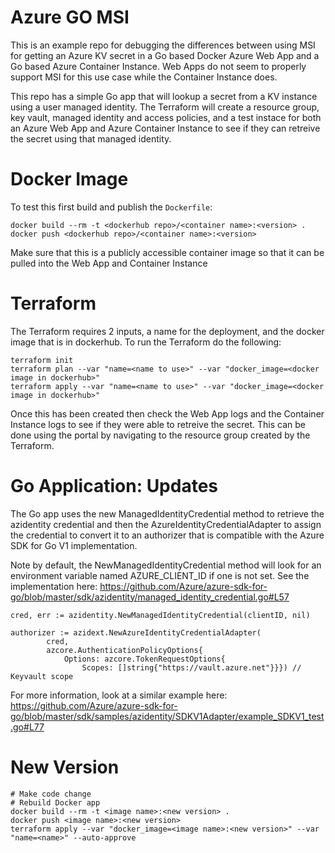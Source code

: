 # Azure GO MSI
This is an example repo for debugging the differences between using MSI for getting an Azure KV secret in a Go based Docker Azure Web App and a Go based Azure Container Instance. Web Apps do not seem to properly support MSI for this use case while the Container Instance does.

This repo has a simple Go app that will lookup a secret from a KV instance using a user managed identity. The Terraform will create a resource group, key vault, managed identity and access policies, and a test instace for both an Azure Web App and Azure Container Instance to see if they can retreive the secret using that managed identity.

# Docker Image
To test this first build and publish the `Dockerfile`:
```
docker build --rm -t <dockerhub repo>/<container name>:<version> .
docker push <dockerhub repo>/<container name>:<version>
```

Make sure that this is a publicly accessible container image so that it can be pulled into the Web App and Container Instance

# Terraform
The Terraform requires 2 inputs, a name for the deployment, and the docker image that is in dockerhub. To run the Terraform do the following:
```
terraform init
terraform plan --var "name=<name to use>" --var "docker_image=<docker image in dockerhub>"
terraform apply --var "name=<name to use>" --var "docker_image=<docker image in dockerhub>"
```

Once this has been created then check the Web App logs and the Container Instance logs to see if they were able to retreive the secret. This can be done using the portal by navigating to the resource group created by the Terraform.

# Go Application: Updates
The Go app uses the new ManagedIdentityCredential method to retrieve the azidentity credential and then the AzureIdentityCredentialAdapter to assign the credential to convert it to an authorizer that is compatible with the Azure SDK for Go V1 implementation.

Note by default, the NewManagedIdentityCredential method will look for an environment variable named AZURE_CLIENT_ID if one is not set. See the implementation here: https://github.com/Azure/azure-sdk-for-go/blob/master/sdk/azidentity/managed_identity_credential.go#L57

```
cred, err := azidentity.NewManagedIdentityCredential(clientID, nil)

authorizer := azidext.NewAzureIdentityCredentialAdapter(
		cred,
		azcore.AuthenticationPolicyOptions{
			Options: azcore.TokenRequestOptions{
				Scopes: []string{"https://vault.azure.net"}}}) // Keyvault scope

```

For more information, look at a similar example here: https://github.com/Azure/azure-sdk-for-go/blob/master/sdk/samples/azidentity/SDKV1Adapter/example_SDKV1_test.go#L77


# New Version
```
# Make code change
# Rebuild Docker app
docker build --rm -t <image name>:<new version> .
docker push <image name>:<new version>
terraform apply --var "docker_image=<image name>:<new version>" --var "name=<name>" --auto-approve
```